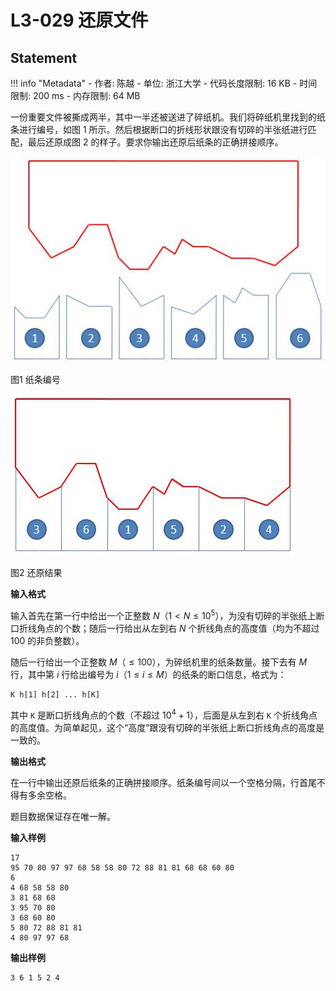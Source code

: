 
# L3-029 还原文件

## Statement

!!! info "Metadata"
    - 作者: 陈越
    - 单位: 浙江大学
    - 代码长度限制: 16 KB
    - 时间限制: 200 ms
    - 内存限制: 64 MB

一份重要文件被撕成两半，其中一半还被送进了碎纸机。我们将碎纸机里找到的纸条进行编号，如图 1 所示。然后根据断口的折线形状跟没有切碎的半张纸进行匹配，最后还原成图 2 的样子。要求你输出还原后纸条的正确拼接顺序。

![file1.JPG](./statement-assets/ea36b896-47dd-432b-b6ca-1846551690d7.JPG)

图1 纸条编号

![file2.JPG](./statement-assets/bf24077c-3593-46bf-b49a-6ba1d4bf5fad.JPG)

图2 还原结果

**输入格式**

输入首先在第一行中给出一个正整数 $N$（$1 < N \le 10^5$），为没有切碎的半张纸上断口折线角点的个数；随后一行给出从左到右 $N$ 个折线角点的高度值（均为不超过 100 的非负整数）。

随后一行给出一个正整数 $M$（$\le 100$），为碎纸机里的纸条数量。接下去有 $M$ 行，其中第 $i$ 行给出编号为 $i$（$1\le i \le M$）的纸条的断口信息，格式为：

```
K h[1] h[2] ... h[K]
```

其中 `K` 是断口折线角点的个数（不超过 $10^4 +1$），后面是从左到右 `K` 个折线角点的高度值。为简单起见，这个“高度”跟没有切碎的半张纸上断口折线角点的高度是一致的。


**输出格式**

在一行中输出还原后纸条的正确拼接顺序。纸条编号间以一个空格分隔，行首尾不得有多余空格。

题目数据保证存在唯一解。

**输入样例**
```plaintext
17
95 70 80 97 97 68 58 58 80 72 88 81 81 68 68 60 80
6
4 68 58 58 80
3 81 68 68
3 95 70 80
3 68 60 80
5 80 72 88 81 81
4 80 97 97 68
```

**输出样例**
```plaintext
3 6 1 5 2 4
```

